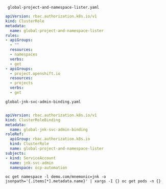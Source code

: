 ``  global-project-and-namespace-lister.yaml ``

```yaml
apiVersion: rbac.authorization.k8s.io/v1
kind: ClusterRole
metadata:
  name: global-project-and-namespace-lister
rules:
- apiGroups:
  - ""
  resources:
  - namespaces
  verbs:
  - get
- apiGroups:
  - project.openshift.io
  resources:
  - projects
  verbs:
  - get

```

`` global-jnk-svc-admin-binding.yaml  ``

```yaml

apiVersion: rbac.authorization.k8s.io/v1
kind: ClusterRoleBinding
metadata:
  name: global-jnk-svc-admin-binding
roleRef:
  apiGroup: rbac.authorization.k8s.io
  kind: ClusterRole
  name: global-project-and-namespace-lister
subjects:
- kind: ServiceAccount
  name: jnk-svc-admin
  namespace: ocp-automation

```

`` oc get namespace -l demo.com/mnemonic=jnk -o jsonpath='{.items[*].metadata.name}' | xargs -I {} oc get pods -n {} ``


